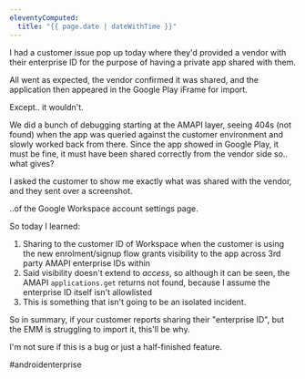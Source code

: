 ```yaml
---
eleventyComputed:
  title: "{{ page.date | dateWithTime }}"
---
```


I had a customer issue pop up today where they'd provided a vendor with their enterprise ID for the purpose of having a private app shared with them. 

All went as expected, the vendor confirmed it was shared, and the application then appeared in the Google Play iFrame for import. 

Except.. it wouldn't. 

We did a bunch of debugging starting at the AMAPI layer, seeing 404s (not found) when the app was queried against the customer environment and slowly worked back from there. Since the app showed in Google Play, it must be fine, it must have been shared correctly from the vendor side so.. what gives?

I asked the customer to show me exactly what was shared with the vendor, and they sent over a screenshot.

..of the Google Workspace account settings page. 

So today I learned: 

1. Sharing to the customer ID of Workspace when the customer is using the new enrolment/signup flow grants visibility to the app across 3rd party AMAPI enterprise IDs within
2. Said visibility doesn't extend to _access_, so although it can be seen, the AMAPI `applications.get` returns not found, because I assume the enterprise ID itself isn't allowlisted
3. This is something that isn't going to be an isolated incident.

So in summary, if your customer reports sharing their "enterprise ID", but the EMM is struggling to import it, this'll be why.

I'm not sure if this is a bug or just a half-finished feature.

#androidenterprise